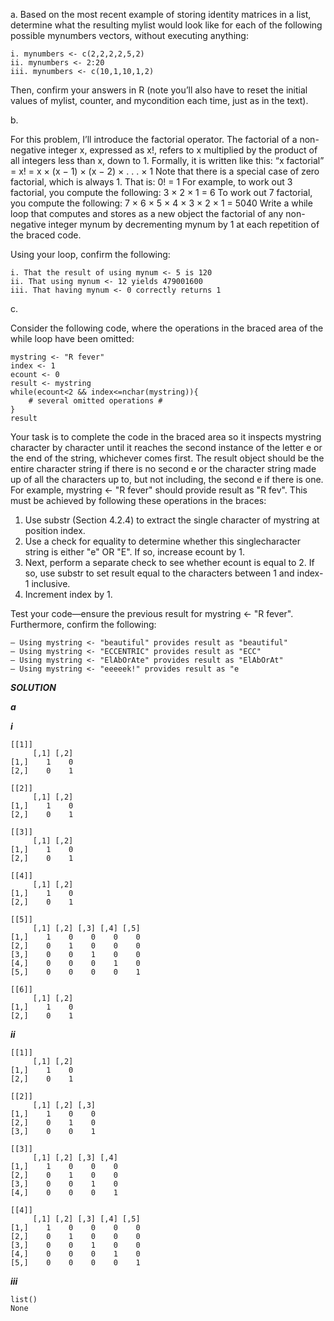 a. Based on the most recent example of storing identity matrices in a list, determine what the resulting mylist would look like for each of the following possible mynumbers vectors, without executing anything:
```
i. mynumbers <- c(2,2,2,2,5,2)
ii. mynumbers <- 2:20
iii. mynumbers <- c(10,1,10,1,2)
```
Then, confirm your answers in R (note you’ll also have to reset the initial values of mylist, counter, and mycondition each time, just as in the text).


b. 

For this problem, I’ll introduce the factorial operator. The factorial of a non-negative integer x, expressed as x!, refers to x multiplied by the product of all integers less than x, down to 1.
Formally, it is written like this:
“x factorial” = x! = x × (x − 1) × (x − 2) × . . . × 1
Note that there is a special case of zero factorial, which is always 1. That is: 0! = 1
For example, to work out 3 factorial, you compute the following:
3 × 2 × 1 = 6
To work out 7 factorial, you compute the following:
7 × 6 × 5 × 4 × 3 × 2 × 1 = 5040
Write a while loop that computes and stores as a new object the factorial of any non-negative integer mynum by decrementing mynum by 1 at each repetition of the braced code.

Using your loop, confirm the following:
```
i. That the result of using mynum <- 5 is 120
ii. That using mynum <- 12 yields 479001600
iii. That having mynum <- 0 correctly returns 1
```

c. 

Consider the following code, where the operations in the braced area of the while loop have been omitted:
```
mystring <- "R fever"
index <- 1
ecount <- 0
result <- mystring
while(ecount<2 && index<=nchar(mystring)){
    # several omitted operations #
}
result
```
Your task is to complete the code in the braced area so it inspects mystring character by character until it reaches the second instance of the letter e or the end of the string, whichever comes first. The result object should be the entire
character string if there is no second e or the character string made up of all the characters up to, but not including, the second e if there is one. For example, mystring <- "R fever" should provide result as "R fev". This must be achieved by following these operations in the braces:
1. Use substr (Section 4.2.4) to extract the single character of mystring at position index.
2. Use a check for equality to determine whether this singlecharacter string is either "e" OR "E". If so, increase ecount by 1.
3. Next, perform a separate check to see whether ecount is equal to 2. If so, use substr to set result equal to the characters between 1 and index-1 inclusive.
4. Increment index by 1.

Test your code—ensure the previous result for mystring <- "R fever". Furthermore, confirm the following:
```
– Using mystring <- "beautiful" provides result as "beautiful"
– Using mystring <- "ECCENTRIC" provides result as "ECC"
– Using mystring <- "ElAbOrAte" provides result as "ElAbOrAt"
– Using mystring <- "eeeeek!" provides result as "e
```


***SOLUTION***

***a***

***i***

```
[[1]]
     [,1] [,2]
[1,]    1    0
[2,]    0    1

[[2]]
     [,1] [,2]
[1,]    1    0
[2,]    0    1

[[3]]
     [,1] [,2]
[1,]    1    0
[2,]    0    1

[[4]]
     [,1] [,2]
[1,]    1    0
[2,]    0    1

[[5]]
     [,1] [,2] [,3] [,4] [,5]
[1,]    1    0    0    0    0
[2,]    0    1    0    0    0
[3,]    0    0    1    0    0
[4,]    0    0    0    1    0
[5,]    0    0    0    0    1

[[6]]
     [,1] [,2]
[1,]    1    0
[2,]    0    1
```
***ii***
```
[[1]]
     [,1] [,2]
[1,]    1    0
[2,]    0    1

[[2]]
     [,1] [,2] [,3]
[1,]    1    0    0
[2,]    0    1    0
[3,]    0    0    1

[[3]]
     [,1] [,2] [,3] [,4]
[1,]    1    0    0    0
[2,]    0    1    0    0
[3,]    0    0    1    0
[4,]    0    0    0    1

[[4]]
     [,1] [,2] [,3] [,4] [,5]
[1,]    1    0    0    0    0
[2,]    0    1    0    0    0
[3,]    0    0    1    0    0
[4,]    0    0    0    1    0
[5,]    0    0    0    0    1
```

***iii***
```
list()
None
```
